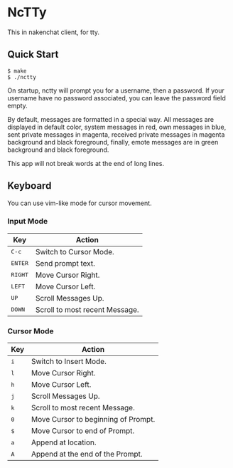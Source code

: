 # NcTTy

This in nakenchat client, for tty.

## Quick Start

```console
$ make
$ ./nctty
```

On startup, nctty will prompt you for a username, then a password. If your username have no password associated, you can leave the password field empty.

By default, messages are formatted in a special way.
All messages are displayed in default color, system messages in red, own messages in blue, sent private messages in magenta, received private messages in magenta background and black foreground, finally, emote messages are in green background and black foreground.

This app will not break words at the end of long lines.

## Keyboard

You can use vim-like mode for cursor movement.

### Input Mode

| Key              | Action                         |
| ---------------- | ------------------------------ |
| <kbd>C-c</kbd>   | Switch to Cursor Mode.         |
| <kbd>ENTER</kbd> | Send prompt text.              |
| <kbd>RIGHT</kbd> | Move Cursor Right.             |
| <kbd>LEFT</kbd>  | Move Cursor Left.              |
| <kbd>UP</kbd>    | Scroll Messages Up.            |
| <kbd>DOWN</kbd>  | Scroll to most recent Message. |

### Cursor Mode

| Key          | Action                              |
| ------------ | ----------------------------------- |
| <kbd>i</kbd> | Switch to Insert Mode.              |
| <kbd>l</kbd> | Move Cursor Right.                  |
| <kbd>h</kbd> | Move Cursor Left.                   |
| <kbd>j</kbd> | Scroll Messages Up.                 |
| <kbd>k</kbd> | Scroll to most recent Message.      |
| <kbd>0</kbd> | Move Cursor to beginning of Prompt. |
| <kbd>$</kbd> | Move Cursor to end of Prompt.       |
| <kbd>a</kbd> | Append at location.                 |
| <kbd>A</kbd> | Append at the end of the Prompt.    |
